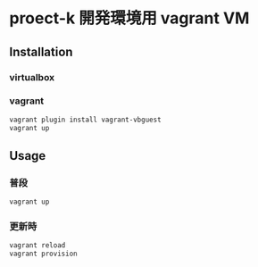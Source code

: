 # proect-k 開発環境用 vagrant VM

## Installation

### virtualbox

### vagrant

```sh
vagrant plugin install vagrant-vbguest
vagrant up
```

## Usage

### 普段

```sh
vagrant up
```

### 更新時

```sh
vagrant reload
vagrant provision
```

